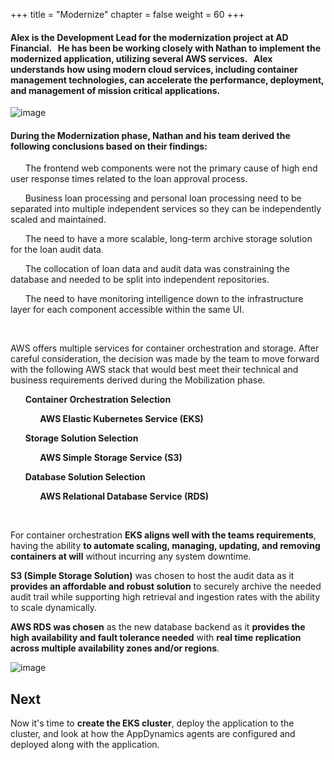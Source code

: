 +++
title = "Modernize"
chapter = false
weight = 60
+++


#### Alex is the Development Lead for the modernization project at AD Financial. &nbsp; He has been be working closely with Nathan to implement the modernized application, utilizing several AWS services. &nbsp; Alex understands how using modern cloud services, including container management technologies, can accelerate the performance, deployment, and management of mission critical applications.


![image](/images/modernize/ad_team_developer.png)

 

#### During the Modernization phase, Nathan and his team derived the following conclusions based on their findings:

&nbsp;&nbsp;&nbsp;&nbsp;<span style="color: #4e3eb1;"><i class='fas fa-certificate fa-sm'></i></span>&nbsp; The frontend web components were not the primary cause of high end user response times related to the loan approval process.

&nbsp;&nbsp;&nbsp;&nbsp;<span style="color: #4e3eb1;"><i class='fas fa-certificate fa-sm'></i></span>&nbsp; Business loan processing and personal loan processing need to be separated into multiple independent services so they can be independently scaled and maintained.

&nbsp;&nbsp;&nbsp;&nbsp;<span style="color: #4e3eb1;"><i class='fas fa-certificate fa-sm'></i></span>&nbsp; The need to have a more scalable, long-term archive storage solution for the loan audit data.  

&nbsp;&nbsp;&nbsp;&nbsp;<span style="color: #4e3eb1;"><i class='fas fa-certificate fa-sm'></i></span>&nbsp; The collocation of loan data and audit data was constraining the database and needed to be split into independent repositories.

&nbsp;&nbsp;&nbsp;&nbsp;<span style="color: #4e3eb1;"><i class='fas fa-certificate fa-sm'></i></span>&nbsp; The need to have monitoring intelligence down to the infrastructure layer for each component accessible within the same UI.

<br>

AWS offers multiple services for container orchestration and storage.  After careful consideration, the decision was made by the team to move forward with the following AWS stack that would best meet their technical and business requirements derived during the Mobilization phase.


&nbsp;&nbsp;&nbsp;&nbsp;<span style="color: #4e3eb1;"><i class='fas fa-check-square'></i></span>&nbsp; **Container Orchestration Selection**

&nbsp;&nbsp;&nbsp;&nbsp;&nbsp;&nbsp;&nbsp;&nbsp;&nbsp;&nbsp;<span style="color: #efc100;"><i class='fas fa-certificate'></i></span>&nbsp; **AWS Elastic Kubernetes Service (EKS)**

&nbsp;&nbsp;&nbsp;&nbsp;<span style="color: #4e3eb1;"><i class='fas fa-check-square'></i></span>&nbsp; **Storage Solution Selection**

&nbsp;&nbsp;&nbsp;&nbsp;&nbsp;&nbsp;&nbsp;&nbsp;&nbsp;&nbsp;<span style="color: #efc100;"><i class='fas fa-certificate'></i></span>&nbsp; **AWS Simple Storage Service (S3)**

&nbsp;&nbsp;&nbsp;&nbsp;<span style="color: #4e3eb1;"><i class='fas fa-check-square'></i></span>&nbsp; **Database Solution Selection**

&nbsp;&nbsp;&nbsp;&nbsp;&nbsp;&nbsp;&nbsp;&nbsp;&nbsp;&nbsp;<span style="color: #efc100;"><i class='fas fa-certificate'></i></span>&nbsp; **AWS Relational Database Service (RDS)**

<br>

For container orchestration **EKS aligns well with the teams requirements**, having the ability **to automate scaling, managing, updating, and removing containers at will** without incurring any system downtime.

**S3 (Simple Storage Solution)** was chosen to host the audit data as it **provides an affordable and robust solution** to securely archive the needed audit trail while supporting high retrieval and ingestion rates with the ability to scale dynamically.

**AWS RDS was chosen** as the new database backend as it **provides the high availability and fault tolerance needed** with **real time replication across multiple availability zones and/or regions**.

![image](/images/modernize/app_arch_diag.png)


<!--

{{% notice info %}}
**Optional:**  You can explore the artifacts that were utilized to deploy the application and AppDynamics agents associated with this section by navigating to the following directories listed below that are located on your Cloud9 instance: 
{{% /notice %}}

```
/home/ec2-user/environment/deployment

/home/ec2-user/environment/deployment/post-mod-kube-cluster

/home/ec2-user/environment/deployment/post-mod-kube-app

/home/ec2-user/environment/deployment/post-mod-kube-ma
```
-->

## Next <i class='fas fa-cog fa-spin'></i>

Now it's time to **create the EKS cluster**, deploy the application to the cluster, and look at how the AppDynamics agents are configured and deployed along with the application. 
